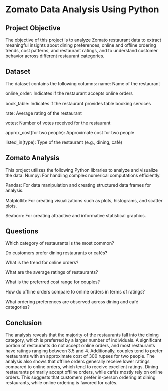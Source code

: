 # Zomato Data Analysis Using Python
## Project Objective
The objective of this project is to analyze Zomato restaurant data to extract meaningful insights about dining preferences, online and offline ordering trends, cost patterns, and restaurant ratings, and to understand customer behavior across different restaurant categories.
## Dataset
The dataset contains the following columns:
name: Name of the restaurant

online_order: Indicates if the restaurant accepts online orders

book_table: Indicates if the restaurant provides table booking services

rate: Average rating of the restaurant

votes: Number of votes received for the restaurant

approx_cost(for two people): Approximate cost for two people

listed_in(type): Type of the restaurant (e.g., dining, café)
## Zomato Analysis
This project utilizes the following Python libraries to analyze and visualize the data:
Numpy: For handling complex numerical computations efficiently.

Pandas: For data manipulation and creating structured data frames for analysis.

Matplotlib: For creating visualizations such as plots, histograms, and scatter plots.

Seaborn: For creating attractive and informative statistical graphics.
## Questions
Which category of restaurants is the most common?

Do customers prefer dining restaurants or cafés?

What is the trend for online orders?

What are the average ratings of restaurants?

What is the preferred cost range for couples?

How do offline orders compare to online orders in terms of ratings?

What ordering preferences are observed across dining and café categories?
## Conclusion
The analysis reveals that the majority of the restaurants fall into the dining category, which is preferred by a larger number of individuals. A significant portion of restaurants do not accept online orders, and most restaurants have ratings ranging between 3.5 and 4. Additionally, couples tend to prefer restaurants with an approximate cost of 300 rupees for two people. The analysis also shows that offline orders generally receive lower ratings compared to online orders, which tend to receive excellent ratings. Dining restaurants primarily accept offline orders, while cafés mostly rely on online orders. This suggests that customers prefer in-person ordering at dining restaurants, while online ordering is favored for cafés.
